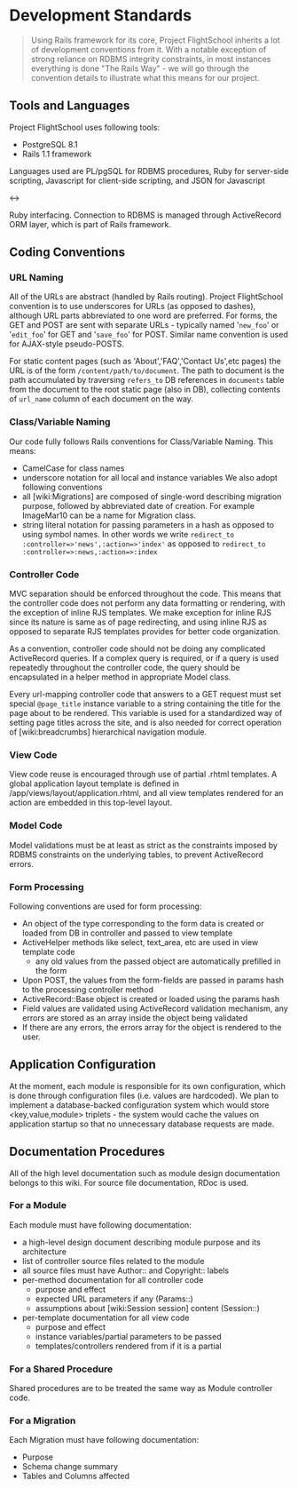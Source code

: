 # Development Standards #

> Using Rails framework for its core, Project FlightSchool inherits a lot of development conventions from it. With a notable exception of strong reliance on RDBMS integrity constraints, in most instances everything is done "The Rails Way" - we will go through the convention details to illustrate what this means for our project.

## Tools and Languages ##
Project FlightSchool uses following tools:
  * PostgreSQL 8.1
  * Rails 1.1 framework

Languages used are PL/pgSQL for RDBMS procedures, Ruby for server-side scripting, Javascript for client-side scripting, and JSON for Javascript

&lt;-&gt;

Ruby interfacing.
Connection to RDBMS is managed through ActiveRecord ORM layer, which is part of Rails framework.

## Coding Conventions ##
### URL Naming ###
All of the URLs are abstract (handled by Rails routing). Project FlightSchool convention is to use underscores for URLs (as opposed to dashes), although URL parts abbreviated to one word are preferred. For forms, the GET and POST are sent with separate URLs - typically named '`new_foo`' or '`edit_foo`' for GET and '`save_foo`' for POST. Similar name convention is used for AJAX-style pseudo-POSTS.

For static content pages (such as 'About','FAQ','Contact Us',etc pages) the URL is of the form `/content/path/to/document`. The path to document is the path accumulated by
traversing `refers_to` DB references in `documents` table from the document to the root static page (also in DB), collecting contents of `url_name` column of each
document on the way.

### Class/Variable Naming ###
Our code fully follows Rails conventions for Class/Variable Naming. This means:
  * CamelCase for class names
  * underscore notation for all local and instance variables
We also adopt following conventions
  * all [wiki:Migrations] are composed of single-word describing migration purpose, followed by abbreviated date of creation. For example ImageMar10 can be a name for Migration class.
  * string literal notation for passing parameters in a hash as opposed to using symbol names. In other words we write ` redirect_to :controller=>'news',:action=>'index' ` as opposed to ` redirect_to :controller=>:news,:action=>:index `

### Controller Code ###
MVC separation should be enforced throughout the code. This means that the controller code does not perform any data formatting or rendering, with the exception of inline RJS templates. We make exception for inline RJS since its nature is same as of page redirecting, and using inline RJS as opposed to separate RJS templates provides for better code organization.

As a convention, controller code should not be doing any complicated ActiveRecord queries. If a complex query is required, or if a query is used repeatedly throughout the controller code, the query should be encapsulated in a helper method in appropriate Model class.

Every url-mapping controller code that answers to a GET request must set special `@page_title` instance variable to a string containing the title for the page about to be rendered. This variable is used for a standardized way of setting page titles across the site, and is also needed for correct operation of [wiki:breadcrumbs] hierarchical navigation module.

### View Code ###
View code reuse is encouraged through use of partial .rhtml templates. A global application layout template is defined in /app/views/layout/application.rhtml, and all view templates rendered for an action are embedded in this top-level layout.

### Model Code ###
Model validations must be at least as strict as the constraints imposed by RDBMS constraints on the underlying tables, to prevent ActiveRecord errors.

### Form Processing ###
Following conventions are used for form processing:
  * An object of the type corresponding to the form data is created or loaded from DB in controller and passed to view template
  * ActiveHelper methods like select, text\_area, etc are used in view template code
    * any old values from the passed object are automatically prefilled in the form
  * Upon POST, the values from the form-fields are passed in params hash to the processing controller method
  * ActiveRecord::Base object is created or loaded using the params hash
  * Field values are validated using ActiveRecord validation mechanism, any errors are stored as an array inside the object being validated
  * If there are any errors, the errors array for the object is rendered to the user.

## Application Configuration ##
At the moment, each module is responsible for its own configuration, which is done through configuration files (i.e. values are hardcoded).
We plan to implement a database-backed configuration system which would store <key,value,module> triplets - the system would cache the values
on application startup so that no unnecessary database requests are made.

## Documentation Procedures ##
All of the high level documentation such as module design documentation belongs to this wiki. For source file documentation, RDoc is used.
### For a Module ###
Each module must have following documentation:
  * a high-level design document describing module purpose and its architecture
  * list of controller source files related to the module
  * all source files must have Author:: and Copyright:: labels
  * per-method documentation for all controller code
    * purpose and effect
    * expected URL parameters if any (Params::)
    * assumptions about [wiki:Session session] content (Session::)
  * per-template documentation for all view code
    * purpose and effect
    * instance variables/partial parameters to be passed
    * templates/controllers rendered from if it is a partial

### For a Shared Procedure ###
Shared procedures are to be treated the same way as Module controller code.

### For a  Migration ###
Each Migration must have following documentation:
  * Purpose
  * Schema change summary
  * Tables and Columns affected

